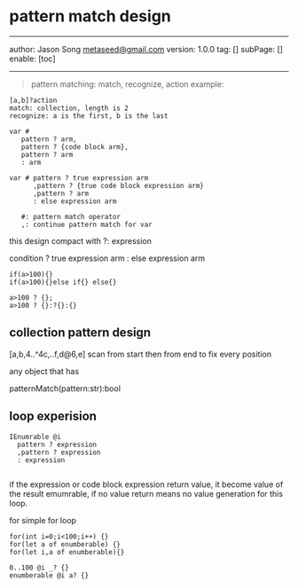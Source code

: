 # pattern match design
---
author: Jason Song <metaseed@gmail.com>
version: 1.0.0
tag: []
subPage: []
enable: [toc]

---
> pattern matching: match, recognize, action
example:
```
[a,b]?action
match: collection, length is 2
recognize: a is the first, b is the last
```
```
var #
   pattern ? arm,
   pattern ? {code block arm},
   pattern ? arm
   : arm
```
   
```   
var # pattern ? true expression arm
      ,pattern ? {true code block expression arm}
      ,pattern ? arm
      : else expression arm
   
   #: pattern match operator
   ,: continue pattern match for var
```
   
   this design compact with ?: expression
   
   
   condition
      ? true expression arm
      : else expression arm
   
   ```
   if(a>100){}
   if(a>100){}else if{} else{}
   ```
   ```
   a>100 ? {};
   a>100 ? {}:?{}:{}
   ```
   
   ## collection pattern design
   [a,b,4..^4c,..f,d@6,e]
   scan from start then from end to fix every position
   
   
   any object that has
   
  patternMatch(pattern:str):bool
   
   
   ## loop experision
   ```
   IEnumrable @i
     pattern ? expression
     ,pattern ? expression
     : expression
    
  ```   

  if the expression or code block expression return value, it become value of the result emumrable, if no value return means no value generation for this loop.
  
  for simple for loop
  ```
  for(int i=0;i<100;i++) {}
  for(let a of enumberable) {}
  for(let i,a of enumberable){}
  ```
  ```
  0..100 @i _? {}
  enumberable @i a? {}
  
  ```


